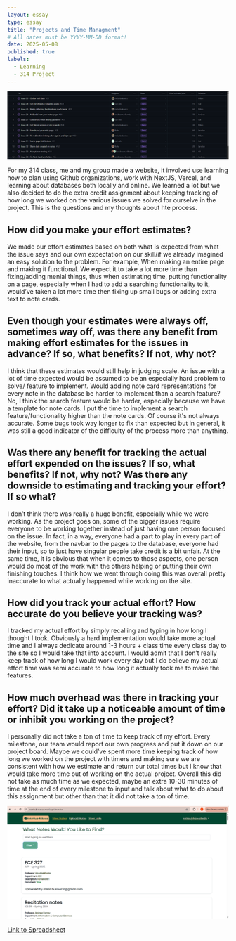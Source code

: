 ```yaml
---
layout: essay
type: essay
title: "Projects and Time Managment"
# All dates must be YYYY-MM-DD format!
date: 2025-05-08
published: true
labels:
  - Learning
  - 314 Project
---
```


<img class="img-fluid" src="/img/essays/ec/ecpic1.png">

For my 314 class, me and my group made a website, it involved use learning how to plan using Github organizations, work with NextJS, Vercel, and learning about databases both locally and online. We learned a lot but we also decided to do the extra credit assignment about keeping tracking of how long we worked on the various issues we solved for ourselve in the project. This is the questions and my thoughts about hte process.
## How did you make your effort estimates?
We made our effort estimates based on both what is expected from what the issue says and our own expectation on our skill/if we already imagined an easy solution to the problem. For example, When making an entire page and making it functional. We expect it to take a lot more time than fixing/adding menial things, thus when estimating time, putting functionality on a page, especially when I had to add a searching functionality to it, would’ve taken a lot more time then fixing up small bugs or adding extra text to note cards.
## Even though your estimates were always off, sometimes way off, was there any benefit from making effort estimates for the issues in advance? If so, what benefits? If not, why not?
I think that these estimates would still help in judging scale. An issue with a lot of time expected would be assumed to be an especially hard problem to solve/ feature to implement. Would adding note card representations for every note in the database be harder to implement than a search feature? No, I think the search feature would be harder, especially because we have a template for note cards. I put the time to implement a search feature/functionality higher than the note cards. Of course it's not always accurate. Some bugs took way longer to fix than expected but in general, it was still a good indicator of the difficulty of the process more than anything.
## Was there any benefit for tracking the actual effort expended on the issues? If so, what benefits? If not, why not? Was there any downside to estimating and tracking your effort? If so what?
I don’t think there was really a huge benefit, especially while we were working. As the project goes on, some of the bigger issues require everyone to be working together instead of just having one person focused on the issue. In fact, in a way, everyone had a part to play in every part of the website, from the navbar to the pages to the database, everyone had their input, so to just have singular people take credit is a bit unfair. At the same time, it is obvious that when it comes to those aspects, one person would do most of the work with the others helping or putting their own finishing touches. I think how we went through doing this was overall pretty inaccurate to what actually happened while working on the site.
## How did you track your actual effort? How accurate do you believe your tracking was?
I tracked my actual effort by simply recalling and typing in how long I thought I took. Obviously a hard implementation would take more actual time and I always dedicate around 1-3 hours + class time every class day to the site so I would take that into account. I would admit that I don’t really keep track of how long I would work every day but I do believe my actual effort time was semi accurate to how long it actually took me to make the features.
## How much overhead was there in tracking your effort? Did it take up a noticeable amount of time or inhibit you working on the project?
I personally did not take a ton of time to keep track of my effort. Every milestone, our team would report our own progress and put it down on our project board. Maybe we could’ve spent more time keeping track of how long we worked on the project with timers and making sure we are consistent with how we estimate and return our total times but I know that would take more time out of working on the actual project. Overall this did not take as much time as we expected, maybe an extra 10-30 minutes of time at the end of every milestone to input and talk about what to do about this assignment but other than that it did not take a ton of time.

<img class="img-fluid" src="/img/essays/ec/ecpic2.png">


<a href="https://docs.google.com/spreadsheets/d/1DB_z4fINnAfi1pOJHy_gKNd-wFXipaQx1bOGX2TMvLQ/edit?usp=sharing" target="_blank">Link to Spreadsheet</a>
